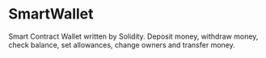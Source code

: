 # SmartWallet
Smart Contract Wallet written by Solidity. Deposit money, withdraw money, check balance, set allowances, change owners and transfer money.
